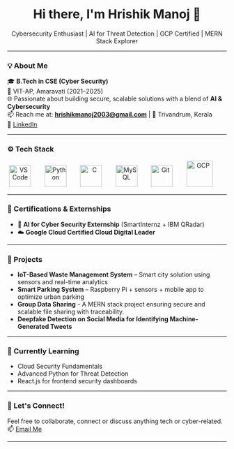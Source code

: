 <h1 align="center">Hi there, I'm Hrishik Manoj 👋</h1>

<p align="center">
  Cybersecurity Enthusiast | AI for Threat Detection | GCP Certified | MERN Stack Explorer
</p>

---

### 💡 About Me

🎓 **B.Tech in CSE (Cyber Security)**  
📍 VIT-AP, Amaravati (2021–2025)  
🌐 Passionate about building secure, scalable solutions with a blend of **AI & Cybersecurity**  
📫 Reach me at: **hrishikmanoj2003@gmail.com** | 📍 Trivandrum, Kerala  
🔗 [LinkedIn](https://www.linkedin.com/in/hrishik-manoj-520b3a224/)

---

### ⚙️ Tech Stack

<p align="center">
  <img src="https://cdn.jsdelivr.net/gh/devicons/devicon/icons/vscode/vscode-original.svg" alt="VS Code" height="50"/>
  &nbsp;&nbsp;&nbsp;&nbsp;&nbsp;&nbsp;
  <img src="https://img.icons8.com/color/480/python--v1.png" alt="Python" height="50"/>
  &nbsp;&nbsp;&nbsp;&nbsp;&nbsp;&nbsp;
  <img src="https://cdn.jsdelivr.net/gh/devicons/devicon/icons/c/c-original.svg" alt="C" height="50"/>
  &nbsp;&nbsp;&nbsp;&nbsp;&nbsp;&nbsp;
  <img src="https://cdn.jsdelivr.net/gh/devicons/devicon/icons/mysql/mysql-original.svg" alt="MySQL" height="50"/>
  &nbsp;&nbsp;&nbsp;&nbsp;&nbsp;&nbsp;
  <img src="https://cdn.jsdelivr.net/gh/devicons/devicon/icons/git/git-original.svg" alt="Git" height="50"/>
  &nbsp;&nbsp;&nbsp;&nbsp;&nbsp;&nbsp;
  <img src="https://img.icons8.com/color/480/google-cloud.png" alt="GCP" height="60"/>
  &nbsp;&nbsp;&nbsp;&nbsp;&nbsp;&nbsp;
</p>


---

### 🧠 Certifications & Externships

- 🧪 **AI for Cyber Security Externship** (SmartInternz + IBM QRadar)
- ☁️ **Google Cloud Certified Cloud Digital Leader**

---

### 🔬 Projects

- **IoT-Based Waste Management System** – Smart city solution using sensors and real-time analytics
- **Smart Parking System** – Raspberry Pi + sensors + mobile app to optimize urban parking
- **Group Data Sharing** - A MERN stack project ensuring secure and scalable file sharing with traceability.
- **Deepfake Detection on Social Media for Identifying Machine-Generated Tweets**

---

### 🌱 Currently Learning

- Cloud Security Fundamentals  
- Advanced Python for Threat Detection  
- React.js for frontend security dashboards

---

### 🤝 Let's Connect!

Feel free to collaborate, connect or discuss anything tech or cyber-related.  
📫 [Email Me](mailto:hrishikmanoj2003@gmail.com)

---
